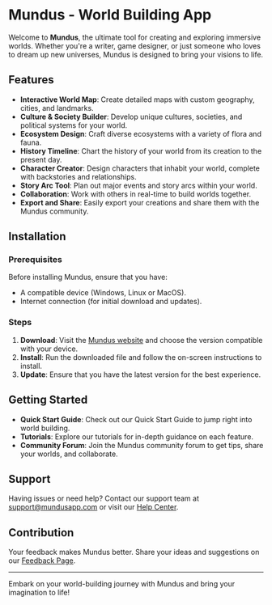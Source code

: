 # Mundus - World Building App

Welcome to **Mundus**, the ultimate tool for creating and exploring immersive worlds. Whether you're a writer, game designer, or just someone who loves to dream up new universes, Mundus is designed to bring your visions to life.

## Features

- **Interactive World Map**: Create detailed maps with custom geography, cities, and landmarks.
- **Culture & Society Builder**: Develop unique cultures, societies, and political systems for your world.
- **Ecosystem Design**: Craft diverse ecosystems with a variety of flora and fauna.
- **History Timeline**: Chart the history of your world from its creation to the present day.
- **Character Creator**: Design characters that inhabit your world, complete with backstories and relationships.
- **Story Arc Tool**: Plan out major events and story arcs within your world.
- **Collaboration**: Work with others in real-time to build worlds together.
- **Export and Share**: Easily export your creations and share them with the Mundus community.

## Installation

### Prerequisites

Before installing Mundus, ensure that you have:

- A compatible device (Windows, Linux or MacOS).
- Internet connection (for initial download and updates).

### Steps

1. **Download**: Visit the [Mundus website](https://www.mundusapp.com) and choose the version compatible with your device.
2. **Install**: Run the downloaded file and follow the on-screen instructions to install.
4. **Update**: Ensure that you have the latest version for the best experience.

## Getting Started

- **Quick Start Guide**: Check out our Quick Start Guide to jump right into world building.
- **Tutorials**: Explore our tutorials for in-depth guidance on each feature.
- **Community Forum**: Join the Mundus community forum to get tips, share your worlds, and collaborate.

## Support

Having issues or need help? Contact our support team at support@mundusapp.com or visit our [Help Center](https://www.mundusapp.com/help).

## Contribution

Your feedback makes Mundus better. Share your ideas and suggestions on our [Feedback Page](https://www.mundusapp.com/feedback).

---

Embark on your world-building journey with Mundus and bring your imagination to life!
